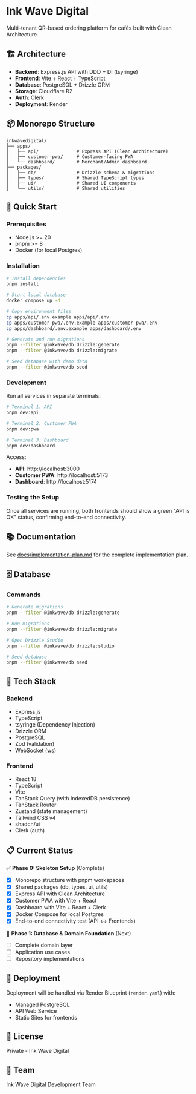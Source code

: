 # Ink Wave Digital

Multi-tenant QR-based ordering platform for cafés built with Clean Architecture.

## 🏗️ Architecture

- **Backend**: Express.js API with DDD + DI (tsyringe)
- **Frontend**: Vite + React + TypeScript
- **Database**: PostgreSQL + Drizzle ORM
- **Storage**: Cloudflare R2
- **Auth**: Clerk
- **Deployment**: Render

## 📦 Monorepo Structure

```
inkwavedigital/
├── apps/
│   ├── api/              # Express API (Clean Architecture)
│   ├── customer-pwa/     # Customer-facing PWA
│   └── dashboard/        # Merchant/Admin dashboard
├── packages/
│   ├── db/               # Drizzle schema & migrations
│   ├── types/            # Shared TypeScript types
│   ├── ui/               # Shared UI components
│   └── utils/            # Shared utilities
```

## 🚀 Quick Start

### Prerequisites

- Node.js >= 20
- pnpm >= 8
- Docker (for local Postgres)

### Installation

```bash
# Install dependencies
pnpm install

# Start local database
docker compose up -d

# Copy environment files
cp apps/api/.env.example apps/api/.env
cp apps/customer-pwa/.env.example apps/customer-pwa/.env
cp apps/dashboard/.env.example apps/dashboard/.env

# Generate and run migrations
pnpm --filter @inkwave/db drizzle:generate
pnpm --filter @inkwave/db drizzle:migrate

# Seed database with demo data
pnpm --filter @inkwave/db seed
```

### Development

Run all services in separate terminals:

```bash
# Terminal 1: API
pnpm dev:api

# Terminal 2: Customer PWA
pnpm dev:pwa

# Terminal 3: Dashboard
pnpm dev:dashboard
```

Access:
- **API**: http://localhost:3000
- **Customer PWA**: http://localhost:5173
- **Dashboard**: http://localhost:5174

### Testing the Setup

Once all services are running, both frontends should show a green "API is OK" status, confirming end-to-end connectivity.

## 📚 Documentation

See [docs/implementation-plan.md](docs/implementation-plan.md) for the complete implementation plan.

## 🗄️ Database

### Commands

```bash
# Generate migrations
pnpm --filter @inkwave/db drizzle:generate

# Run migrations
pnpm --filter @inkwave/db drizzle:migrate

# Open Drizzle Studio
pnpm --filter @inkwave/db drizzle:studio

# Seed database
pnpm --filter @inkwave/db seed
```

## 🔧 Tech Stack

### Backend
- Express.js
- TypeScript
- tsyringe (Dependency Injection)
- Drizzle ORM
- PostgreSQL
- Zod (validation)
- WebSocket (ws)

### Frontend
- React 18
- TypeScript
- Vite
- TanStack Query (with IndexedDB persistence)
- TanStack Router
- Zustand (state management)
- Tailwind CSS v4
- shadcn/ui
- Clerk (auth)

## 📋 Current Status

✅ **Phase 0: Skeleton Setup** (Complete)
- [x] Monorepo structure with pnpm workspaces
- [x] Shared packages (db, types, ui, utils)
- [x] Express API with Clean Architecture
- [x] Customer PWA with Vite + React
- [x] Dashboard with Vite + React + Clerk
- [x] Docker Compose for local Postgres
- [x] End-to-end connectivity test (API ↔ Frontends)

🚧 **Phase 1: Database & Domain Foundation** (Next)
- [ ] Complete domain layer
- [ ] Application use cases
- [ ] Repository implementations

## 🚢 Deployment

Deployment will be handled via Render Blueprint (`render.yaml`) with:
- Managed PostgreSQL
- API Web Service
- Static Sites for frontends

## 📝 License

Private - Ink Wave Digital

## 👥 Team

Ink Wave Digital Development Team

